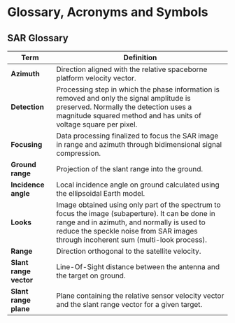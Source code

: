 # Glossary, Acronyms and Symbols


## SAR Glossary 

| Term | Definition |
|------|------------|
|**Azimuth**            |	Direction aligned with the relative spaceborne platform velocity vector. |
|**Detection**	        |Processing step in which the phase information is removed and only the signal amplitude is preserved. Normally the detection uses a magnitude squared method and has units of voltage square per pixel. |
|**Focusing**        |Data processing finalized to focus the SAR image in range and azimuth through bidimensional signal compression.|
|**Ground range**	    |Projection of the slant range into the ground.|
|**Incidence angle**	|Local incidence angle on ground calculated using the ellipsoidal Earth model.|
|**Looks**	            |Image obtained using only part of the spectrum to focus the image (subaperture). It can be done in range and in azimuth, and normally is used to reduce the speckle noise from SAR images through incoherent sum (multi-look process).|
|**Range**	            |Direction orthogonal to the satellite velocity. |
|**Slant range vector**	|Line-Of-Sight distance between the antenna and the target on ground.|
|**Slant range plane**	|Plane containing the relative sensor velocity vector and the slant range vector for a given target.|
